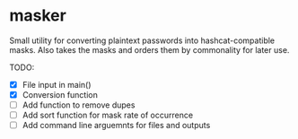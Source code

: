# masker
Small utility for converting plaintext passwords into hashcat-compatible masks. Also takes the masks
and orders them by commonality for later use.

TODO:

- [X] File input in main()
- [X] Conversion function
- [ ] Add function to remove dupes
- [ ] Add sort function for mask rate of occurrence
- [ ] Add command line arguemnts for files and outputs
